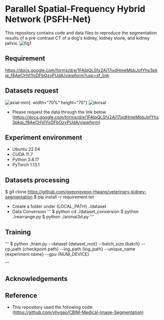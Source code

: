 # Parallel Spatial-Frequency Hybrid Network (PSFH-Net)
This repository contains code and data files to reproduce the segmentation results of a pre-contrast CT of a dog's kidney, kidney stone, and kidney pelvis.
![fig1](https://github.com/gyeongyeon-Hwang/veterinary-kidney-segmentation/assets/76763306/ad5daa19-3406-4c3b-8653-242bfa3b7473)
## Requirement
https://docs.google.com/forms/d/e/1FAIpQLSfx2Aj17ixdHmeMbbJofYhs3pkqj_f8AeCHVlYoDFbOzvPUdA/viewform?usp=sf_link
## Datasets request
![axial-min](https://github.com/gyeongyeon-Hwang/veterinary-kidney-segmentation/assets/76763306/03a57d5d-8105-45d6-9a6c-23b467418875){: width="70%" height="70"} ![dorsal](https://github.com/gyeongyeon-Hwang/veterinary-kidney-segmentation/assets/76763306/178457cc-2603-4484-9b51-13e40d9d233c)
- Please request the data through the link below 
  (https://docs.google.com/forms/d/e/1FAIpQLSfx2Aj17ixdHmeMbbJofYhs3pkqj_f8AeCHVlYoDFbOzvPUdA/viewform)
## Experiment environment
- Ubuntu 22.04
- CUDA 11.7
- Python 3.8.17
- PyTorch 1.13.1
## Datasets processing
$ git clone https://github.com/gyeongyeon-Hwang/veterinary-kidney-segmentation
$ pip install -r requirement.txt

- Create a folder under {LOCAL_PATH} ./dataset
- Data Conversion
  '''
  $ python cd ./dataset_conversion
  $ python ./rearrange.py
  $ python ./animal3d.py
  '''
## Training
'''
$ python ./train.py --dataset {dataset_root} --batch_size {batch} --cp_path {checkpoint path} --log_path {log_path} --unique_name {experiment name} --gpu {NUM_DEVICE}

'''

## Acknowledgements

## Reference
* This repository used the following code: (https://github.com/yhygao/CBIM-Medical-Image-Segmentation)
